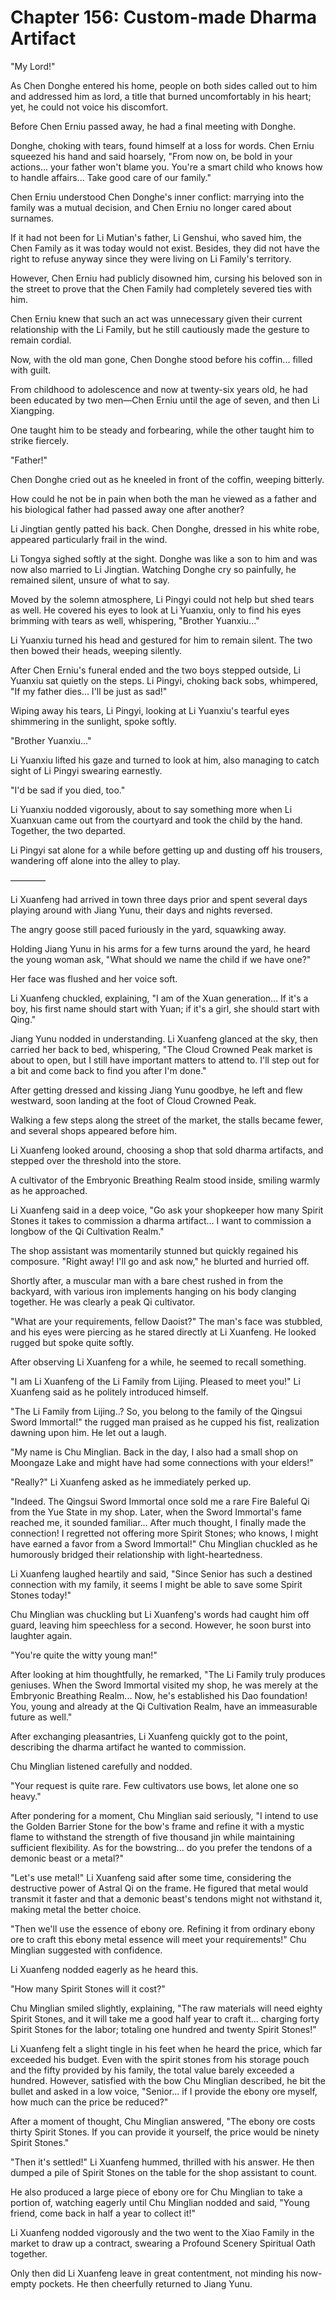# Chapter 156: Custom-made Dharma Artifact

"My Lord!"

As Chen Donghe entered his home, people on both sides called out to him and addressed him as lord, a title that burned uncomfortably in his heart; yet, he could not voice his discomfort.

Before Chen Erniu passed away, he had a final meeting with Donghe.

Donghe, choking with tears, found himself at a loss for words. Chen Erniu squeezed his hand and said hoarsely, "From now on, be bold in your actions... your father won't blame you. You're a smart child who knows how to handle affairs... Take good care of our family."

Chen Erniu understood Chen Donghe's inner conflict: marrying into the family was a mutual decision, and Chen Erniu no longer cared about surnames.

If it had not been for Li Mutian's father, Li Genshui, who saved him, the Chen Family as it was today would not exist. Besides, they did not have the right to refuse anyway since they were living on Li Family's territory.

However, Chen Erniu had publicly disowned him, cursing his beloved son in the street to prove that the Chen Family had completely severed ties with him.

Chen Erniu knew that such an act was unnecessary given their current relationship with the Li Family, but he still cautiously made the gesture to remain cordial.

Now, with the old man gone, Chen Donghe stood before his coffin... filled with guilt.

From childhood to adolescence and now at twenty-six years old, he had been educated by two men—Chen Erniu until the age of seven, and then Li Xiangping.

One taught him to be steady and forbearing, while the other taught him to strike fiercely.

"Father!"

Chen Donghe cried out as he kneeled in front of the coffin, weeping bitterly.

How could he not be in pain when both the man he viewed as a father and his biological father had passed away one after another?

Li Jingtian gently patted his back. Chen Donghe, dressed in his white robe, appeared particularly frail in the wind.

Li Tongya sighed softly at the sight. Donghe was like a son to him and was now also married to Li Jingtian. Watching Donghe cry so painfully, he remained silent, unsure of what to say.

Moved by the solemn atmosphere, Li Pingyi could not help but shed tears as well. He covered his eyes to look at Li Yuanxiu, only to find his eyes brimming with tears as well, whispering, "Brother Yuanxiu..."

Li Yuanxiu turned his head and gestured for him to remain silent. The two then bowed their heads, weeping silently.

After Chen Erniu's funeral ended and the two boys stepped outside, Li Yuanxiu sat quietly on the steps. Li Pingyi, choking back sobs, whimpered, "If my father dies... I'll be just as sad!"

Wiping away his tears, Li Pingyi, looking at Li Yuanxiu's tearful eyes shimmering in the sunlight, spoke softly.

"Brother Yuanxiu..."

Li Yuanxiu lifted his gaze and turned to look at him, also managing to catch sight of Li Pingyi swearing earnestly.

"I'd be sad if you died, too."

Li Yuanxiu nodded vigorously, about to say something more when Li Xuanxuan came out from the courtyard and took the child by the hand. Together, the two departed.

Li Pingyi sat alone for a while before getting up and dusting off his trousers, wandering off alone into the alley to play.

————

Li Xuanfeng had arrived in town three days prior and spent several days playing around with Jiang Yunu, their days and nights reversed.

The angry goose still paced furiously in the yard, squawking away.

Holding Jiang Yunu in his arms for a few turns around the yard, he heard the young woman ask, "What should we name the child if we have one?"

Her face was flushed and her voice soft.

Li Xuanfeng chuckled, explaining, "I am of the Xuan generation... If it's a boy, his first name should start with Yuan; if it's a girl, she should start with Qing."

Jiang Yunu nodded in understanding. Li Xuanfeng glanced at the sky, then carried her back to bed, whispering, "The Cloud Crowned Peak market is about to open, but I still have important matters to attend to. I'll step out for a bit and come back to find you after I'm done."

After getting dressed and kissing Jiang Yunu goodbye, he left and flew westward, soon landing at the foot of Cloud Crowned Peak.

Walking a few steps along the street of the market, the stalls became fewer, and several shops appeared before him.

Li Xuanfeng looked around, choosing a shop that sold dharma artifacts, and stepped over the threshold into the store.

A cultivator of the Embryonic Breathing Realm stood inside, smiling warmly as he approached.

Li Xuanfeng said in a deep voice, "Go ask your shopkeeper how many Spirit Stones it takes to commission a dharma artifact... I want to commission a longbow of the Qi Cultivation Realm."

The shop assistant was momentarily stunned but quickly regained his composure. "Right away! I'll go and ask now," he blurted and hurried off.

Shortly after, a muscular man with a bare chest rushed in from the backyard, with various iron implements hanging on his body clanging together. He was clearly a peak Qi cultivator.

"What are your requirements, fellow Daoist?" The man's face was stubbled, and his eyes were piercing as he stared directly at Li Xuanfeng. He looked rugged but spoke quite softly.

After observing Li Xuanfeng for a while, he seemed to recall something.

"I am Li Xuanfeng of the Li Family from Lijing. Pleased to meet you!" Li Xuanfeng said as he politely introduced himself.

"The Li Family from Lijing..? So, you belong to the family of the Qingsui Sword Immortal!" the rugged man praised as he cupped his fist, realization dawning upon him. He let out a laugh.

"My name is Chu Minglian. Back in the day, I also had a small shop on Moongaze Lake and might have had some connections with your elders!"

"Really?" Li Xuanfeng asked as he immediately perked up.

"Indeed. The Qingsui Sword Immortal once sold me a rare Fire Baleful Qi from the Yue State in my shop. Later, when the Sword Immortal's fame reached me, it sounded familiar... After much thought, I finally made the connection! I regretted not offering more Spirit Stones; who knows, I might have earned a favor from a Sword Immortal!" Chu Minglian chuckled as he humorously bridged their relationship with light-heartedness.

Li Xuanfeng laughed heartily and said, "Since Senior has such a destined connection with my family, it seems I might be able to save some Spirit Stones today!"

Chu Minglian was chuckling but Li Xuanfeng's words had caught him off guard, leaving him speechless for a second. However, he soon burst into laughter again.

"You're quite the witty young man!"

After looking at him thoughtfully, he remarked, "The Li Family truly produces geniuses. When the Sword Immortal visited my shop, he was merely at the Embryonic Breathing Realm... Now, he's established his Dao foundation! You, young and already at the Qi Cultivation Realm, have an immeasurable future as well."

After exchanging pleasantries, Li Xuanfeng quickly got to the point, describing the dharma artifact he wanted to commission.

Chu Minglian listened carefully and nodded.

"Your request is quite rare. Few cultivators use bows, let alone one so heavy."

After pondering for a moment, Chu Minglian said seriously, "I intend to use the Golden Barrier Stone for the bow's frame and refine it with a mystic flame to withstand the strength of five thousand jin while maintaining sufficient flexibility. As for the bowstring... do you prefer the tendons of a demonic beast or a metal?"

"Let's use metal!" Li Xuanfeng said after some time, considering the destructive power of Astral Qi on the frame. He figured that metal would transmit it faster and that a demonic beast's tendons might not withstand it, making metal the better choice.

"Then we'll use the essence of ebony ore. Refining it from ordinary ebony ore to craft this ebony metal essence will meet your requirements!" Chu Minglian suggested with confidence.

Li Xuanfeng nodded eagerly as he heard this.

"How many Spirit Stones will it cost?"

Chu Minglian smiled slightly, explaining, "The raw materials will need eighty Spirit Stones, and it will take me a good half year to craft it... charging forty Spirit Stones for the labor; totaling one hundred and twenty Spirit Stones!"

Li Xuanfeng felt a slight tingle in his feet when he heard the price, which far exceeded his budget. Even with the spirit stones from his storage pouch and the fifty provided by his family, the total value barely exceeded a hundred. However, satisfied with the bow Chu Minglian described, he bit the bullet and asked in a low voice, "Senior... if I provide the ebony ore myself, how much can the price be reduced?"

After a moment of thought, Chu Minglian answered, "The ebony ore costs thirty Spirit Stones. If you can provide it yourself, the price would be ninety Spirit Stones."

"Then it's settled!" Li Xuanfeng hummed, thrilled with his answer. He then dumped a pile of Spirit Stones on the table for the shop assistant to count.

He also produced a large piece of ebony ore for Chu Minglian to take a portion of, watching eagerly until Chu Minglian nodded and said, "Young friend, come back in half a year to collect it!"

Li Xuanfeng nodded vigorously and the two went to the Xiao Family in the market to draw up a contract, swearing a Profound Scenery Spiritual Oath together.

Only then did Li Xuanfeng leave in great contentment, not minding his now-empty pockets. He then cheerfully returned to Jiang Yunu.
